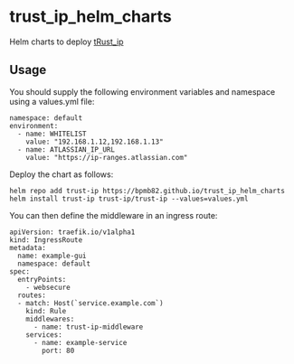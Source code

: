 # trust_ip_helm_charts
Helm charts to deploy [tRust_ip](https://github.com/bpmb82/trust_ip)

## Usage

You should supply the following environment variables and namespace using a values.yml file:

```
namespace: default
environment:
  - name: WHITELIST
    value: "192.168.1.12,192.168.1.13"
  - name: ATLASSIAN_IP_URL
    value: "https://ip-ranges.atlassian.com"
```

Deploy the chart as follows:

```
helm repo add trust-ip https://bpmb82.github.io/trust_ip_helm_charts
helm install trust-ip trust-ip/trust-ip --values=values.yml
```

You can then define the middleware in an ingress route:

```
apiVersion: traefik.io/v1alpha1
kind: IngressRoute
metadata:
  name: example-gui
  namespace: default
spec:
  entryPoints:
    - websecure
  routes:
  - match: Host(`service.example.com`)
    kind: Rule
    middlewares:
      - name: trust-ip-middleware
    services:
      - name: example-service
        port: 80
```